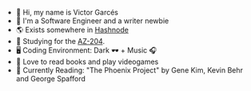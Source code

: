 - 👋 Hi, my name is Victor Garcés
- 👔 I'm a Software Engineer and a writer newbie
- 🌎 Exists somewhere in [Hashnode](https://victorgarcesg.hashnode.dev/)
- 🌱 Studying for the [AZ-204](https://docs.microsoft.com/en-us/learn/certifications/azure-developer/).
- 🖥️ Coding Environment: Dark 🕶️ + Music 🎧
- 💞️ Love to read books and play videogames
- 📖 Currently Reading: "The Phoenix Project" by Gene Kim, Kevin Behr and George Spafford

<!---
victorgarcesg/victorgarcesg is a ✨ special ✨ repository because its `README.md` (this file) appears on your GitHub profile.
You can click the Preview link to take a look at your changes.
--->
